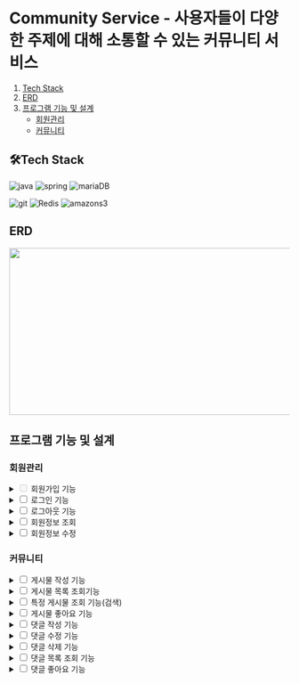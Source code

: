 # Community Service - 사용자들이 다양한 주제에 대해 소통할 수 있는 커뮤니티 서비스

1. [Tech Stack](#-tech-stack)
2. [ERD](#erd)
3. [프로그램 기능 및 설계](#-프로그램-기능-및-설계)
   - [회원관리](#회원관리)
   - [커뮤니티](#커뮤니티)
## 🛠️Tech Stack

![java](https://img.shields.io/badge/Java-ED8B00?style=for-the-badge&logo=openjdk&logoColor=white)
![spring](https://img.shields.io/badge/Spring-6DB33F?style=for-the-badge&logo=spring&logoColor=white)
![mariaDB](https://img.shields.io/badge/MariaDB-003545?style=for-the-badge&logo=mariadb&logoColor=white)

![git](https://img.shields.io/badge/GIT-E44C30?style=for-the-badge&logo=git&logoColor=white)
![Redis](https://img.shields.io/badge/redis-%23DD0031.svg?&style=for-the-badge&logo=redis&logoColor=white)
![amazons3](https://img.shields.io/badge/amazons3-569A31?&style=for-the-badge&logo=amazons3&logoColor=white)

## ERD

<img src="https://github.com/Namgyu11/ktb_cj_community_spring_BE/assets/103015031/e0b82b44-f284-4307-affc-dbbafb26848f" width="600" height="300"/>

## 프로그램 기능 및 설계

### 회원관리
<details>
<summary><input type="checkbox" disabled> 회원가입 기능</summary>
<div markdown="1">

- 사용자는 회원가입할 수 있습니다.
- 이메일, 닉네임, 비밀번호를 입력 받으며, 이메일과 닉네임은 중복이 불가합니다.
- 회원가입한 모든 사용자는 user 권한을 갖습니다.
- 관리자 권한은 별도의 회원가입 절차를 거치지 않습니다.
- 회원가입 시 비밀번호는 BCryptPasswordEncoder를 이용하여 암호화하여 저장합니다.
- 회원가입시 이메일 인증을 진행합니다. 인증이 완료되면 'email_auth' 필드가 업데이트 됩니다.

</div>
</details>

<details>
<summary><input type="checkbox" > 로그인 기능</summary>
<div markdown = 1">

  - 사용자는 로그인할 수 있습니다.
  - 로그인 시 회원가입 시 저장한 이메일과 비밀번호가 일치해야 합니다.
  - 로그인 성공 시 JWT 토큰을 발급합니다.
  - Redis에 토큰을 저장합니다.
</div>
</details>

<details>
<summary><input type="checkbox" > 로그아웃 기능</summary>
<div markdown = 1">

  - Redis에서 토큰을 조회한 후 토큰이 존재하면 삭제합니다.
</div>
</details>

<details>
<summary><input type="checkbox"> 회원정보 조회</summary>
<div markdown = 1">

  - 사용자는 자신의 회원 정보를 조회할 수 있습니다.
  - 이메일, 닉네임을 조회할 수 있습니다.
  - 회원 정보 조회 시 비밀번호는 조회되지 않습니다.
</div>
</details>

<details>
<summary><input type="checkbox" > 회원정보 수정</summary>
<div markdown = 1">

  - 사용자는 자신의 회원 정보를 수정할 수 있습니다.
  - 비밀번호, 닉네임을 수정할 수 있습니다.
</div>
</details>

### 커뮤니티

<details>
<summary><input type="checkbox"> 게시물 작성 기능</summary>
<div markdown = 1">

  - 로그인한 사용자는 게시물을 작성할 수 있습니다.
  - 제목, 내용(텍스트), 사진을 작성할 수 있습니다.
  - 사진 파일은 Amazon S3에 저장 및 관리합니다.
</div>
</details>

<details>
<summary><input type="checkbox"> 게시물 목록 조회기능 </summary>
<div markdown = 1">

  - 로그인 여부와 상관없이 게시물 목록을 조회할 수 있습니다.
  - 게시물은 페이징 처리되어 표시됩니다.
</div>
</details>

<details>
<summary><input type="checkbox"> 특정 게시물 조회 기능(검색)</summary>
<div markdown = 1">

  - 로그인 여부와 상관없이 게시물을 조회할 수 있습니다.
  - 제목 또는 내용을 검색하여 특정 게시물을 조회할 수 있습니다.
  - 제목, 내용, 작성자, 작성일, 좋아요 갯수가 조회됩니다.
  - 조회수는 Redis와 스케줄링을 활용하여 같은 게시물에 대한 중복 조회는 카운팅되지 않습니다.
</div>
</details>

<details>
<summary><input type="checkbox"> 게시물 좋아요 기능</summary>
<div markdown = 1">

  - 로그인한 사용자는 게시물에 좋아요를 누를 수 있습니다.
  - 좋아요는 중복으로 누를 수 없습니다.
</div>
</details>

<details>
<summary><input type="checkbox"> 댓글 작성 기능</summary>
<div markdown = 1">

  - 로그인한 사용자는 특정 게시물에 댓글을 작성할 수 있습니다.
  - 작성한 댓글은 다른 사용자들이 볼 수 있습니다.
</div>
</details>

<details>
<summary><input type="checkbox"> 댓글 수정 기능</summary>
<div markdown = 1">

  - 로그인한 사용자는 자신이 작성한 댓글을 수정할 수 있습니다.
  - 수정된 댓글은 다른 사용자들이 볼 수 있습니다.
</div>
</details>


<details>
<summary><input type="checkbox"> 댓글 삭제 기능</summary>
<div markdown = 1">

  - 로그인한 사용자는 자신이 작성한 댓글을 삭제할 수 있습니다.
  - 삭제된 댓글은 다른 사용자들이 볼 수 없습니다.
</div>
</details>

<details>
<summary><input type="checkbox"> 댓글 목록 조회 기능</summary>
<div markdown = 1">

  - 로그인 여부와 상관없이 특정 게시물에 남겨진 모든 댓글을 조회할 수 있습니다.
  - 최신 댓글이 상단에 위치하도록 정렬됩니다.
</div>
</details>

<details>
<summary><input type="checkbox"> 댓글 좋아요 기능</summary>
<div markdown = 1">

  - 로그인한 사용자는 특정 댓글에 좋아요를 남길 수 있습니다.
  - 좋아요는 중복으로 누를 수 없습니다.
</div>
</details>